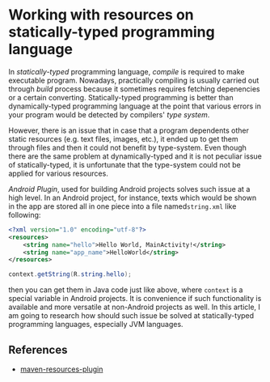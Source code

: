 # Working with resources on statically-typed programming language

In *statically-typed* programming language, *compile* is required to make executable program.
Nowadays, practically compiling is usually carried out through *build* process because it sometimes requires fetching depenencies or a certain converting.
Statically-typed programming is better than dynamically-typed programming language at the point that various errors in your program would be detected by compilers' *type system*.

However, there is an issue that in case that a program dependents other static resources (e.g. text files, images, etc.), it ended up to get them through files and then it could not benefit by type-system.
Even though there are the same problem at dynamically-typed and it is not peculiar issue of statically-typed, it is unfortunate that the type-system could not be applied for various resources.

*Android Plugin*, used for building Android projects solves such issue at a high level. In an Android project, for instance, texts which would be shown in the app are stored all in one piece into a file named`string.xml` like following:

```xml
<?xml version="1.0" encoding="utf-8"?>  
<resources>  
    <string name="hello">Hello World, MainActivity!</string>  
    <string name="app_name">HelloWorld</string>  
</resources>
```

```java
context.getString(R.string.hello);
```

then you can get them in Java code just like above, where `context` is a special variable in Android projects. It is convenience if such functionality is available and more versatile at non-Android projects as well. In this article, I am going to research how should such issue be solved at statically-typed programming languages, especially JVM languages.

## References

- [maven-resources-plugin](https://github.com/apache/maven-plugins/tree/trunk/maven-resources-plugin)
